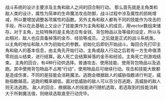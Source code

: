 战斗系统的设计主要涉及主角和敌人之间的回合制行动。
那么首先就是主角类和敌人类的设计，属性为简单的生命魔法攻击防御，战斗过程中涉及属性的损耗增减，所以要增加调整各项属性的函数。另外主角和敌人都有不同的技能作为攻击的手段，所以在此基础上又设计了技能类作为主角和敌人的成员，用vector数组来储存。对于主角，比较特殊的是主角还应有金钱、背包物品以及等级的设定，所以与此相对，敌人也应具备掉落的金币、经验等成员。
之后就是正式的战斗系统类。以主角的地址和敌人作为初始化的参数。初始化后即刻开始战斗。每回合先打印主角和敌人的基本信息，由主角先开始行动，主角或敌人行动之后若有一方生命值清零则战斗结束，进行结算。敌人死亡会结算掉落的金币和经验。主角死亡则游戏结束。
主角的回合，有4种行动供选择。普通攻击、使用技能、使用背包物品以及逃跑。其中使用背包物品不占用“行动”，使用物品后可继续行动。攻击和技能大致都是造成伤害，不同的是技能会消耗魔法。逃跑会根据敌人的威胁指数进行判定。威胁指数越高，逃跑的概率越低。面对低威胁的敌人可以百分百逃跑，高威胁的敌人则无法逃跑。
敌人的回合，根据敌人的技能进行随机选取，若选取到的技能消耗大于所剩魔法值，则继续选取直至行动完毕。
